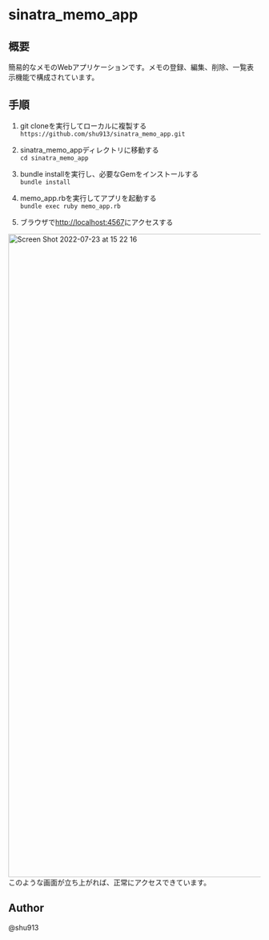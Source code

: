 # sinatra_memo_app

## 概要
簡易的なメモのWebアプリケーションです。メモの登録、編集、削除、一覧表示機能で構成されています。

## 手順
1. git cloneを実行してローカルに複製する<br>
`https://github.com/shu913/sinatra_memo_app.git`

2. sinatra_memo_appディレクトリに移動する<br>
`cd sinatra_memo_app`

3. bundle installを実行し、必要なGemをインストールする<br>
`bundle install`

4. memo_app.rbを実行してアプリを起動する<br>
`bundle exec ruby memo_app.rb`

5. ブラウザで[http://localhost:4567](http://localhost:4567)にアクセスする

<img width="1282" alt="Screen Shot 2022-07-23 at 15 22 16" src="https://user-images.githubusercontent.com/80469652/180593291-5616f933-cf91-4314-a810-27f13dfbd2d4.png">
このような画面が立ち上がれば、正常にアクセスできています。

## Author
@shu913
